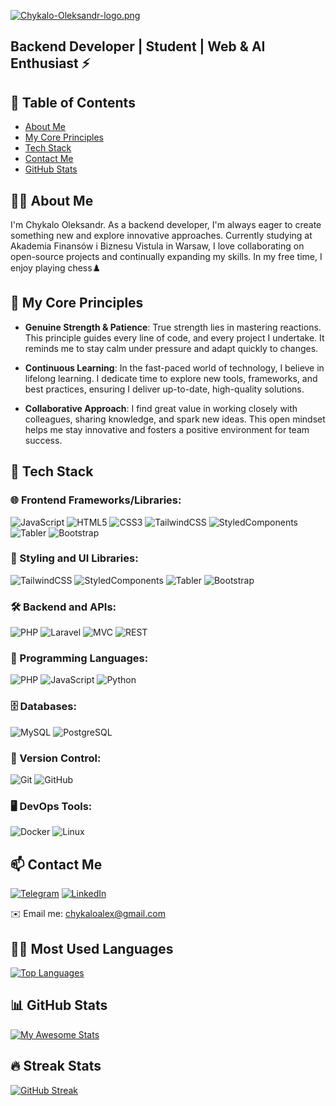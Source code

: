 [![Chykalo-Oleksandr-logo.png](https://i.postimg.cc/j2jSRtQ5/Chykalo-Oleksandr-logo.png)](https://postimg.cc/8JqSH8YQ)

## Backend Developer | Student |  Web & AI Enthusiast ⚡
## 📜 Table of Contents

- [About Me](#about-me)
- [My Core Principles](#my-core-principles)
- [Tech Stack](#tech-stack)
- [Contact Me](#contact-me)
- [GitHub Stats](#github-stats)

## 🧑‍💻 About Me

I'm Chykalo Oleksandr. As a backend developer, I'm always eager to create something new and explore innovative approaches. Currently studying at Akademia Finansów i Biznesu Vistula in Warsaw, I love collaborating on open-source projects and continually expanding my skills. In my free time, I enjoy playing chess♟️

## 🌱 My Core Principles

- **Genuine Strength & Patience**: True strength lies in mastering reactions. This principle guides every line of code, and every project I undertake. It reminds me to stay calm under pressure and adapt quickly to changes.

- **Continuous Learning**: In the fast-paced world of technology, I believe in lifelong learning. I dedicate time to explore new tools, frameworks, and best practices, ensuring I deliver up-to-date, high-quality solutions.

- **Collaborative Approach**: I find great value in working closely with colleagues, sharing knowledge, and spark new ideas. This open mindset helps me stay innovative and fosters a positive environment for team success.
## 🔧 Tech Stack

### 🌐 Frontend Frameworks/Libraries:
![JavaScript](https://img.shields.io/badge/-JavaScript-F7DF1E?style=for-the-badge&logo=JavaScript&logoColor=black)
![HTML5](https://img.shields.io/badge/-HTML5-E34F26?style=for-the-badge&logo=HTML5&logoColor=white)
![CSS3](https://img.shields.io/badge/-CSS3-1572B6?style=for-the-badge&logo=CSS3&logoColor=white)
![TailwindCSS](https://img.shields.io/badge/-TailwindCSS-38B2AC?style=for-the-badge&logo=tailwind-css&logoColor=white)
![StyledComponents](https://img.shields.io/badge/-Styled%20Components-DB7093?style=for-the-badge&logo=styled-components&logoColor=white)
![Tabler](https://img.shields.io/badge/-Tabler-00A1E4?style=for-the-badge&logo=Tabler&logoColor=white)
![Bootstrap](https://img.shields.io/badge/-Bootstrap-7952B3?style=for-the-badge&logo=bootstrap&logoColor=white)


### 💅 Styling and UI Libraries:
![TailwindCSS](https://img.shields.io/badge/-TailwindCSS-38B2AC?style=for-the-badge&logo=tailwind-css&logoColor=white)
![StyledComponents](https://img.shields.io/badge/-Styled%20Components-DB7093?style=for-the-badge&logo=styled-components&logoColor=white)
![Tabler](https://img.shields.io/badge/-Tabler-00A1E4?style=for-the-badge&logo=Tabler&logoColor=white)
![Bootstrap](https://img.shields.io/badge/-Bootstrap-7952B3?style=for-the-badge&logo=bootstrap&logoColor=white)


### 🛠️ Backend and APIs:
![PHP](https://img.shields.io/badge/-PHP-777BB4?style=for-the-badge&logo=PHP&logoColor=white)
![Laravel](https://img.shields.io/badge/-Laravel-FF2D20?style=for-the-badge&logo=Laravel&logoColor=white)
![MVC](https://img.shields.io/badge/-MVC-8E44AD?style=for-the-badge&logo=php&logoColor=white)
![REST](https://img.shields.io/badge/-REST-02569B?style=for-the-badge)



### 📜 Programming Languages:
![PHP](https://img.shields.io/badge/-PHP-777BB4?style=for-the-badge&logo=PHP&logoColor=white)
![JavaScript](https://img.shields.io/badge/-JavaScript-F7DF1E?style=for-the-badge&logo=JavaScript&logoColor=black)
![Python](https://img.shields.io/badge/-Python-3776AB?style=for-the-badge&logo=python&logoColor=white)

### 🗄️ Databases:
![MySQL](https://img.shields.io/badge/-MySQL-4479A1?style=for-the-badge&logo=MySQL&logoColor=white)
![PostgreSQL](https://img.shields.io/badge/-PostgreSQL-336791?style=for-the-badge&logo=postgresql&logoColor=white)

### 🔄 Version Control:
![Git](https://img.shields.io/badge/-Git-F05032?style=for-the-badge&logo=git&logoColor=white)
![GitHub](https://img.shields.io/badge/-GitHub-181717?style=for-the-badge&logo=github&logoColor=white)

### 🖥️ DevOps Tools:
![Docker](https://img.shields.io/badge/-Docker-2496ED?style=for-the-badge&logo=docker&logoColor=white)
![Linux](https://img.shields.io/badge/-Linux-FCC624?style=for-the-badge&logo=linux&logoColor=black)

## 📫 Contact Me

[![Telegram](https://img.shields.io/badge/-Telegram-020F0D?style=for-the-badge&logo=telegram&logoColor=26A2E0)](https://t.me/oleksandrchykalo)
[![LinkedIn](https://img.shields.io/badge/-LinkedIn-020F0D?style=for-the-badge&logo=Linkedin&logoColor=0077B7)](https://www.linkedin.com/in/oleksandr-chykalo-7326ba313/)

✉️ Email me: [chykaloalex@gmail.com](chykaloalex@gmail.com)



## 👨‍💻 Most Used Languages

[![Top Languages](https://github-readme-stats.vercel.app/api/top-langs/?username=Freexan&layout=compact&theme=graywhite)](https://github.com/Freexan)


## 📊 GitHub Stats

[![My Awesome Stats](https://awesome-github-stats.azurewebsites.net/user-stats/Freexan?cardType=level&theme=graywhite&preferLogin=false)](https://git.io/awesome-stats-card)

## 🔥 Streak Stats

<a href="https://git.io/streak-stats"><img src="https://github-readme-streak-stats.herokuapp.com?user=Freexan&theme=graywhite" alt="GitHub Streak" /></a>
